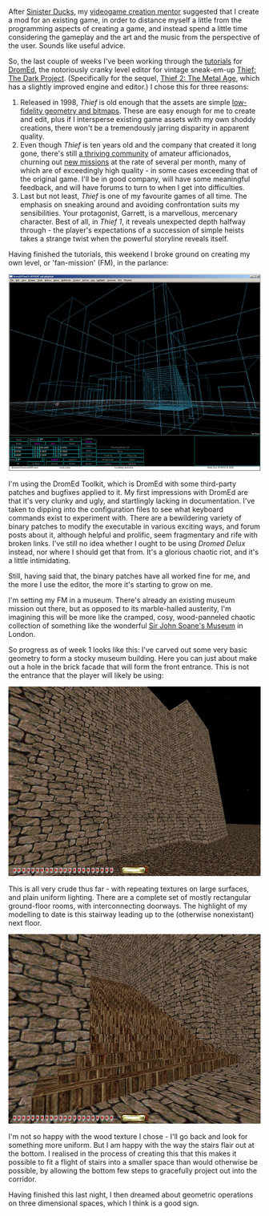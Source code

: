 <!--
.. title: Creating a Level for Thief 2
.. slug: creating-a-level-for-thief-2
.. date: 2010-01-25 13:50:26-06:00
.. tags: creative,geek,gamedev
-->


After [Sinister Ducks](/sinister-redux), my [videogame
creation mentor](http://www.gamedevlessons.com/) suggested that I create
a mod for an existing game, in order to distance myself a little from
the programming aspects of creating a game, and instead spend a little
time considering the gameplay and the art and the music from the
perspective of the user. Sounds like useful advice.

So, the last couple of weeks I've been working through the
[tutorials](http://www.jasonotto.net/tutorials/CompleteTut.htm) for
[DromEd](http://en.wikipedia.org/wiki/DromEd), the notoriously cranky
level editor for vintage sneak-em-up [Thief: The Dark
Project](http://en.wikipedia.org/wiki/Thief:_The_Dark_Project).
(Specifically for the sequel, [Thief 2: The Metal
Age](http://en.wikipedia.org/wiki/Thief_II:_The_Metal_Age), which has a
slightly improved engine and editor.) I chose this for three reasons:

1.  Released in 1998, *Thief* is old enough that the assets are simple
    [low-fidelity geometry and
    bitmaps](http://www.mobygames.com/game/windows/thief-ii-the-metal-age/screenshots/gameShotId,7666/).
    These are easy enough for me to create and edit, plus if I
    intersperse existing game assets with my own shoddy creations, there
    won't be a tremendously jarring disparity in apparent quality.
2.  Even though *Thief* is ten years old and the company that created it
    long gone, there's still [a thriving
    community](http://www.ttlg.com/) of amateur afficionados, churning
    out [new
    missions](http://www.ttlg.com/forums/showthread.php?p=1508201) at
    the rate of several per month, many of which are of exceedingly high
    quality - in some cases exceeding that of the original game. I'll be
    in good company, will have some meaningful feedback, and will have
    forums to turn to when I get into difficulties.
3.  Last but not least, *Thief* is one of my favourite games of all
    time. The emphasis on sneaking around and avoiding confrontation
    suits my sensibilities. Your protagonist, Garrett, is a marvellous,
    mercenary character. Best of all, in *Thief 1*, it reveals
    unexpected depth halfway through - the player's expectations of a
    succession of simple heists takes a strange twist when the powerful
    storyline reveals itself.

Having finished the tutorials, this weekend I broke ground on creating
my own level, or 'fan-mission' (FM), in the parlance:

![Designing a Thief2 Level in DromEd](/files/2010/01/dromed-sm.png)

I'm using the DromEd Toolkit, which is DromEd with some third-party
patches and bugfixes applied to it. My first impressions with DromEd are
that it's very clunky and ugly, and startlingly lacking in
documentation. I've taken to dipping into the configuration files to see
what keyboard commands exist to experiment with. There are a bewildering
variety of binary patches to modify the executable in various exciting
ways, and forum posts about it, although helpful and prolific, seem
fragmentary and rife with broken links. I've still no idea whether I
ought to be using *Dromed Delux* instead, nor where I should get that
from. It's a glorious chaotic riot, and it's a little intimidating.

Still, having said that, the binary patches have all worked fine for me,
and the more I use the editor, the more it's starting to grow on me.

I'm setting my FM in a museum. There's already an existing museum
mission out there, but as opposed to its marble-halled austerity, I'm
imagining this will be more like the cramped, cosy, wood-panneled
chaotic collection of something like the wonderful [Sir John Soane's
Museum](http://www.britishtours.com/360/soane-museum.html) in London.

So progress as of week 1 looks like this: I've carved out some very
basic geometry to form a stocky museum building. Here you can just about
make out a hole in the brick facade that will form the front entrance.
This is not the entrance that the player will likely be using:

![](/files/2010/01/front-entrance.jpg)

This is all very crude thus far - with repeating textures on large
surfaces, and plain uniform lighting. There are a complete set of mostly
rectangular ground-floor rooms, with interconnecting doorways. The
highlight of my modelling to date is this stairway leading up to the
(otherwise nonexistant) next floor.

![](/files/2010/01/stairway.jpg)

I'm not so happy with the wood texture I chose - I'll go back and look
for something more uniform. But I am happy with the way the stairs flair
out at the bottom. I realised in the process of creating this that this
makes it possible to fit a flight of stairs into a smaller space than
would otherwise be possible, by allowing the bottom few steps to
gracefully project out into the corridor.

Having finished this last night, I then dreamed about geometric
operations on three dimensional spaces, which I think is a good sign.